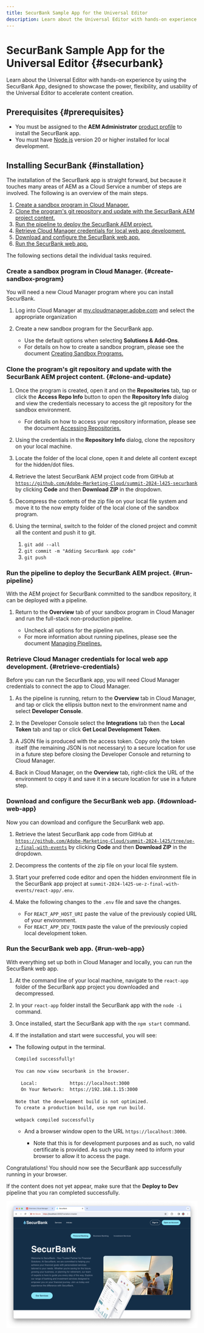 ```yaml
---
title: SecurBank Sample App for the Universal Editor
description: Learn about the Universal Editor with hands-on experience by using the SecurBank App, designed to showcase the power, flexibility, and usability of the Universal Editor to accelerate content creation.
---
```


# SecurBank Sample App for the Universal Editor {#securbank}

Learn about the Universal Editor with hands-on experience by using the SecurBank App, designed to showcase the power, flexibility, and usability of the Universal Editor to accelerate content creation.

## Prerequisites {#prerequisites}

* You must be assigned to the **AEM Administrator** [product profile](/help/journey-onboarding/assign-profiles-aem.md) to install the SecurBank app.
* You must have [Node.js](https://nodejs.org) version 20 or higher installed for local development.

## Installing SecurBank {#installation}

The installation of the SecurBank app is straight forward, but because it touches many areas of AEM as a Cloud Service a number of steps are involved. The following is an overview of the main steps.

1. [Create a sandbox program in Cloud Manager.](#create-sandbox-program)
1. [Clone the program's git repository and update with the SecurBank AEM project content.](#clone-and-update)
1. [Run the pipeline to deploy the SecurBank AEM project.](#run-pipeline)
1. [Retrieve Cloud Manager credentials for local web app development.](#retrieve-credentials)
1. [Download and configure the SecurBank web app.](#download-web-app)
1. [Run the SecurBank web app.](#run-web-app)

The following sections detail the individual tasks required.

### Create a sandbox program in Cloud Manager. {#create-sandbox-program}

You will need a new Cloud Manager program where you can install SecurBank.

1. Log into Cloud Manager at [my.cloudmanager.adobe.com](https://my.cloudmanager.adobe.com/) and select the appropriate organization

1. Create a new sandbox program for the SecurBank app.

   * Use the default options when selecting **Solutions &amp; Add-Ons**.
   * For details on how to create a sandbox program, please see the document [Creating Sandbox Programs.](/help/implementing/cloud-manager/getting-access-to-aem-in-cloud/creating-sandbox-programs.md)

### Clone the program's git repository and update with the SecurBank AEM project content. {#clone-and-update}

1. Once the program is created, open it and on the **Repositories** tab, tap or click the **Access Repo Info** button to open the **Repository Info** dialog and view the credentials necessary to access the git repository for the sandbox environment.

   * For details on how to access your repository information, please see the document [Accessing Repositories.](/help/implementing/cloud-manager/managing-code/accessing-repos.md) 

1. Using the credentials in the **Repository Info** dialog, clone the repository on your local machine.

1. Locate the folder of the local clone, open it and delete all content except for the hidden/dot files.

1. Retrieve the latest SecurBank AEM project code from GitHub at [`https://github.com/Adobe-Marketing-Cloud/summit-2024-l425-securbank`](https://github.com/Adobe-Marketing-Cloud/summit-2024-l425-securbank) by clicking **Code** and then **Download ZIP** in the dropdown.

1. Decompress the contents of the zip file on your local file system and move it to the now empty folder of the local clone of the sandbox program.

1. Using the terminal, switch to the folder of the cloned project and commit all the content and push it to git.

   1. `git add --all`
   1. `git commit -m "Adding SecurBank app code"`
   1. `git push`

### Run the pipeline to deploy the SecurBank AEM project. {#run-pipeline}

With the AEM project for SecurBank committed to the sandbox repository, it can be deployed with a pipeline.

1. Return to the **Overview** tab of your sandbox program in Cloud Manager and run the full-stack non-production pipeline.

   * Uncheck all options for the pipeline run.
   * For more information about running pipelines, please see the document [Managing Pipelines.](/help/implementing/cloud-manager/configuring-pipelines/managing-pipelines.md#running-pipelines)

### Retrieve Cloud Manager credentials for local web app development. {#retrieve-credentials}

Before you can run the SecurBank app, you will need Cloud Manager credentials to connect the app to Cloud Manager.

1. As the pipeline is running, return to the **Overview** tab in Cloud Manager, and tap or click the ellipsis button next to the environment name and select **Developer Console**.

1. In the Developer Console select the **Integrations** tab then the **Local Token** tab and tap or click **Get Local Development Token**.

1. A JSON file is produced with the access token. Copy only the token itself (the remaining JSON is not necessary) to a secure location for use in a future step before closing the Developer Console and returning to Cloud Manager.

1. Back in Cloud Manager, on the **Overview** tab, right-click the URL of the environment to copy it and save it in a secure location for use in a future step.

### Download and configure the SecurBank web app. {#download-web-app}

Now you can download and configure the SecurBank web app.

1. Retrieve the latest SecurBank app code from GitHub at [`https://github.com/Adobe-Marketing-Cloud/summit-2024-l425/tree/ue-z-final-with-events`](https://github.com/Adobe-Marketing-Cloud/summit-2024-l425/tree/ue-z-final-with-events) by clicking **Code** and then **Download ZIP** in the dropdown.

1. Decompress the contents of the zip file on your local file system.

1. Start your preferred code editor and open the hidden environment file in the SecurBank app project at `summit-2024-l425-ue-z-final-with-events/react-app/.env`.

1. Make the following changes to the `.env` file and save the changes.

   * For `REACT_APP_HOST_URI` paste the value of the previously copied URL of your environment.
   * For `REACT_APP_DEV_TOKEN` paste the value of the previously copied local development token.

### Run the SecurBank web app. {#run-web-app}

With everything set up both in Cloud Manager and locally, you can run the SecurBank web app.

1. At the command line of your local machine, navigate to the `react-app` folder of the SecurBank app project you downloaded and decompressed.

1. In your `react-app` folder install the SecurBank app with the `node -i` command.

1. Once installed, start the SecurBank app with the `npm start` command.

1. If the installation and start were successful, you will see:

  * The following output in the terminal.

    ```text
    Compiled successfully!

    You can now view securbank in the browser.

      Local:            https://localhost:3000
      On Your Network:  https://192.168.1.15:3000

    Note that the development build is not optimized.
    To create a production build, use npm run build.

    webpack compiled successfully
    ```

    * And a browser window open to the URL `https://localhost:3000`.

      * Note that this is for development purposes and as such, no valid certificate is provided. As such you may need to inform your browser to allow it to access the page.

Congratulations! You should now see the SecurBank app successfully running in your browser.

If the content does not yet appear, make sure that the **Deploy to Dev** pipeline that you ran completed successfully.

![SecurBank app in the browser](assets/securbank.png)
